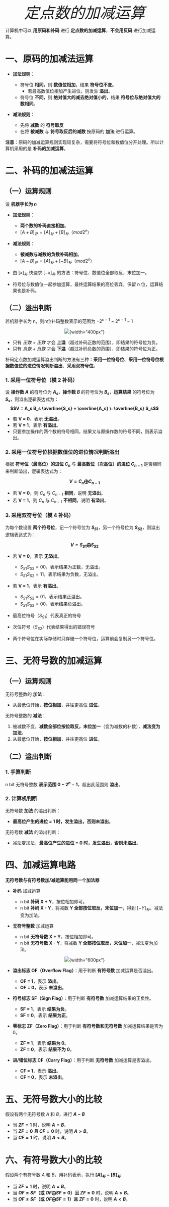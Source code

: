 <font size = 9>$$定点数的加减运算$$</font>



计算机中可以 **用原码和补码** 进行 **定点数的加减运算**，**不会用反码** 进行加减运算。



# 一、原码的加减法运算

- **加法规则**：
  - 符号位 **相同**，则 **数值位相加**，结果 **符号位不变**。
    - 若最高数值位相加产生进位，则发生 **溢出**。
  - 符号位 **不同**，则 **绝对值大的减去绝对值小的**，结果 **符号位与绝对值大的数相同**。

- **减法规则**：
  - 先将 **减数** 的 **符号取反**
  - 在将 **被减数** 与 **符号取反后的减数** 按原码的 **加法** 进行运算。

**注意**：原码的加减运算规则实现较复杂，需要将符号位和数值位分开处理。所以计算机采用的是 **补码的加减运算**。





# 二、补码的加减法运算

## （一）运算规则
设 **机器字长为 $n$**

- **加法规则**：
  - **两个数的补码直接相加**。
  - $[A + B]_补 = [A]_补 + [B]_补（mod 2^n）$

- **减法规则**：
  - **被减数与减数的负数补码相加**。
  - $[A - B]_补 = [A]_补 + [-B]_补（mod 2^n）$

- 由 $[x]_补$ 快速求 $[-x]_补$ 的方法：符号位、数值位全部取反，末位加一。

- 符号位与数值位一起参加运算，最终运算结果的高位丢弃，保留 n 位，运算结果也是补码。

## （二）溢出判断

若机器字长为 n，则n位补码整数表示的范围为 $-2^{n-1}$ ~ $2^{n-1} - 1$

<div align=center>

![](./图片/上溢下溢.png){width="400px"}
</div>

- 只有 $正数 + 正数$ 才会 **上溢**（超过补码正数的范围），即结果的符号位为负。
- 只有 $负数 + 负数$ 才会 **下溢**（超过补码负数的范围），即结果的符号位为正。

补码定点数加减运算溢出判断的方法有三种：**采用一位符号位**、**采用一位符号位根据数值位的进位情况判断溢出**、**采用双符号位**。

### 1. 采用一位符号位（模 2 补码）

设 **操作数 $A$** 的符号位为 **$A_s$**，**操作数 $B$** 的符号位为 **$B_s$**，**运算结果** 的符号位为 **$S_s$**，则溢出逻辑表达式为：
**$$V = A_s B_s \overline{S_s} + \overline{A_s} \: \overline{B_s} S_s$$**

- 若 **V = 0**，表示 **无溢出**。
- 若 **V = 1**，表示 **有溢出**。
- 只要参加操作的两个数的符号相同，结果又与原操作数的符号不同，则表示溢出。



### 2. 采用一位符号位根据数值位的进位情况判断溢出

根据 **符号位（最高位）的进位 $C_n$** 与 **最高数位（次高位）的进位 $C_{n-1}$** 是否相同来判断溢出，逻辑表达式为：

**$$V = C_n \bigoplus C_{n-1}$$**

- 若 **V = 0**，则 $C_n$ 与 $C_{n-1}$ **相同**，说明 **无溢出**。
- 若 **V = 1**，则 $C_n$ 与 $C_{n-1}$ **不相同**，说明 **有溢出**。



### 3. 采用双符号位（模 4 补码）

为每个数设置 **两个符号位**，记一个符号位为 **$S_{S1}$**，另一个符号位为 **$S_{S2}$**，则溢出逻辑表达式为：

**$$V = S_{S1} \bigoplus S_{S2}$$**

- 若 **V = 0**，表示 **无溢出**。
  - $S_{S1}S_{S2} = 00$，表示结果为正数，无溢出。
  - $S_{S1}S_{S2} = 11$，表示结果为负数，无溢出。
- 若 **V = 1**，表示 **有溢出**。
  - $S_{S1}S_{S2} = 01$，表示结果正溢出。
  - $S_{S1}S_{S2} = 00$，表示结果负溢出。

- 最高位符号（$S_{S1}$）代表真正的符号
- 次位符号（$S_{S2}$）代表结果得出的错误符号

- 两个符号位在实际存储时只存储一个符号位，运算前会复制另一个符号位。





# 三、无符号数的加减运算

## （一）运算规则

无符号整数的 **加法**：
- 从最低位开始，**按位相加**，并往更高位 **进位**。

无符号整数的 **减法**：
1. 被减数不变，**减数全部位按位取反，末位加一**（变为减数的补数），**减法变为加法**。
2. 从最低位开始，**按位相加**，并往更高位 **进位**。




## （二）溢出判断

### 1. 手算判断

$n$ bit 无符号整数 **表示范围 0 ~ $2^n -1$**，超出此范围则 **溢出**。



### 2. 计算机判断

无符号数 **加法** 的溢出判断：
- **最高位产生的进位 = 1 时，发生溢出，否则未溢出**。

无符号数 **减法** 的溢出判断：
- 减法变加法，**最高位产生的进位 = 0 时，发生溢出，否则未溢出**。





# 四、加减运算电路

**无符号数与有符号数加/减运算能用同一个加法器**
- **补码** 加减运算
  - n bit **补码 X + Y**，按位相加即可。
  - n bit **补码 X - Y**，将减数 **Y 全部按位取反，末位加一**，得到 $[-Y]_补$，减法变为加法。

- **无符号整数** 加减运算
  - n bit **无符号数 X + Y**，按位相加即可。
  - n bit **无符号数 X - Y**，将减数 **Y 全部按位取反，末位加一**，减法变为加法。


<div align=center>

![](./图片/加法运算电路.png){width="600px"}
</div>


- **溢出标志 OF（Overflow Flag）**：用于判断 **有符号数** 加减运算是否溢出。
  - **OF = 1**，表示 **溢出**。
  - **OF = 0**，表示 **未溢出**。

- **符号标志 SF（Sign Flag）**：用于判断 **有符号数** 加减运算结果的正负性。
  - **SF = 1**，表示 **结果为负**。
  - **SF = 0**，表示 **结果为正**。

- **零标志 ZF（Zero Flag）**：用于判断 **有符号数和无符号数** 加减运算结果是否为 0。
  - **ZF = 1**，表示 **结果为 0**。
  - **ZF = 0**，表示 **结果不为 0**。

- **进/错位标志 CF（Carry Flag）**：用于判断 **无符号数** 加减运算是否溢出。
  - **CF = 1**，表示 **溢出**。
  - **CF = 0**，表示 **未溢出**。





# 五、无符号数大小的比较

假设有两个无符号数 $A$ 和 $B$，进行 **$A - B$**
  - 当 **$ZF = 1$** 时，说明 **$A = B$**。
  - 当 **$ZF = 0$ 且 $CF = 0$** 时，说明 **$A > B$**。
  - 当 **$CF = 1$** 时，说明 **$A < B$**。





# 六、有符号数大小的比较

假设两个有符号数 $A$ 和 $B$，用补码表示，执行 **$[A]_补 - [B]_补$**

- 当 **$ZF = 1$** 时，说明 **$A = B$**。
- 当 **$OF = SF$（或 $OF \bigoplus SF = 0$）且 $ZF = 0$** 时，说明 **$A > B$**。
- 当 **$OF \neq SF$（或 $OF \bigoplus SF = 1$）且 $ZF = 0$** 时，说明 **$A < B$**。